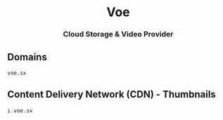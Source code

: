 <h1 align="center">Voe</h1>
<h3 align="center">Cloud Storage & Video Provider</h3>

## Domains

```
voe.sx
```

## Content Delivery Network (CDN) - Thumbnails

```
i.voe.sx
```
